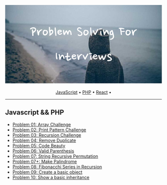 

<p align = "center">
  <img src = "img/Problem_Solving_For_Interviews.png"> <br> <br> 
  <a href="#javascript">JavaScript</a> • <a href="#javascript">PHP</a> • <a href="#react">React</a> •
</p>

---
Javascript && PHP
---

* <a href="https://github.com/Sazzad-Saju/Problem-Solving-For-Interviews/blob/master/page2.md">Problem 01: Array Challenge</a>
* <a href="https://github.com/Sazzad-Saju/Problem-Solving-For-Interviews/blob/master/page3.md">Problem 02: Print Pattern Challenge</a>
* <a href="https://github.com/Sazzad-Saju/Problem-Solving-For-Interviews/blob/master/page4.md">Problem 03: Recursion Challenge</a>
* <a href="https://github.com/Sazzad-Saju/Problem-Solving-For-Interviews/blob/master/page5.md">Problem 04: Remove Duplicate </a>
* <a href="https://github.com/Sazzad-Saju/Problem-Solving-For-Interviews/blob/master/page6.md">Problem 05: Code Beauty </a>
* <a href="https://github.com/Sazzad-Saju/Problem-Solving-For-Interviews/blob/master/page7.md">Problem 06: Valid Parenthesis </a>
* <a href="https://github.com/Sazzad-Saju/Problem-Solving-For-Interviews/blob/master/page8.md">Problem 07: String Recursive Permutation </a>
* <a href="https://github.com/Sazzad-Saju/Problem-Solving-For-Interviews/blob/master/page9.md">Problem 07+: Make Palindrome </a>
* <a href="https://github.com/Sazzad-Saju/Problem-Solving-For-Interviews/blob/master/page10.md">Problem 08: Fibonacchi Series in Recursion </a>
* <a href="https://github.com/Sazzad-Saju/Problem-Solving-For-Interviews/blob/master/page11.md">Problem 09: Create a basic object </a>
* <a href="https://github.com/Sazzad-Saju/Problem-Solving-For-Interviews/blob/master/page12.md">Problem 10: Show a basic inheritance </a>


